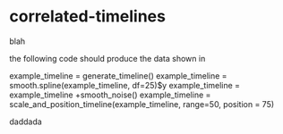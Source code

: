 # correlated-timelines
blah


the following code should produce the data shown in 

  example_timeline = generate_timeline()
  example_timeline = smooth.spline(example_timeline, df=25)$y
  example_timeline = example_timeline +smooth_noise()
  example_timeline = scale_and_position_timeline(example_timeline, range=50, position = 75)
  
daddada
